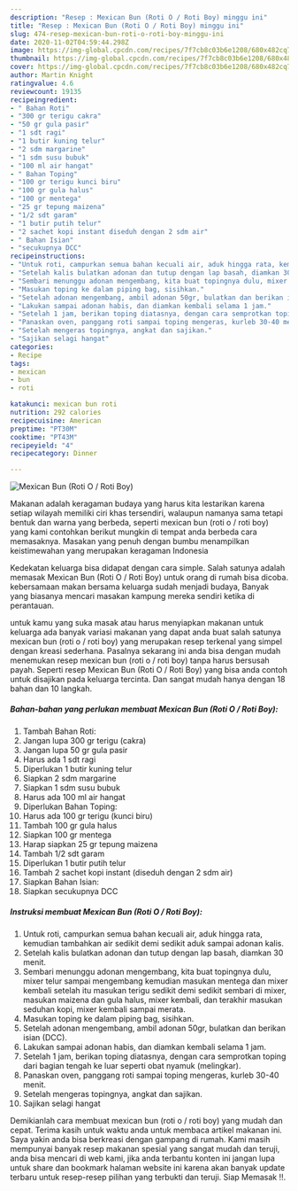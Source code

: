 ```yaml
---
description: "Resep : Mexican Bun (Roti O / Roti Boy) minggu ini"
title: "Resep : Mexican Bun (Roti O / Roti Boy) minggu ini"
slug: 474-resep-mexican-bun-roti-o-roti-boy-minggu-ini
date: 2020-11-02T04:59:44.298Z
image: https://img-global.cpcdn.com/recipes/7f7cb8c03b6e1208/680x482cq70/mexican-bun-roti-o-roti-boy-foto-resep-utama.jpg
thumbnail: https://img-global.cpcdn.com/recipes/7f7cb8c03b6e1208/680x482cq70/mexican-bun-roti-o-roti-boy-foto-resep-utama.jpg
cover: https://img-global.cpcdn.com/recipes/7f7cb8c03b6e1208/680x482cq70/mexican-bun-roti-o-roti-boy-foto-resep-utama.jpg
author: Martin Knight
ratingvalue: 4.6
reviewcount: 19135
recipeingredient:
- " Bahan Roti"
- "300 gr terigu cakra"
- "50 gr gula pasir"
- "1 sdt ragi"
- "1 butir kuning telur"
- "2 sdm margarine"
- "1 sdm susu bubuk"
- "100 ml air hangat"
- " Bahan Toping"
- "100 gr terigu kunci biru"
- "100 gr gula halus"
- "100 gr mentega"
- "25 gr tepung maizena"
- "1/2 sdt garam"
- "1 butir putih telur"
- "2 sachet kopi instant diseduh dengan 2 sdm air"
- " Bahan Isian"
- "secukupnya DCC"
recipeinstructions:
- "Untuk roti, campurkan semua bahan kecuali air, aduk hingga rata, kemudian tambahkan air sedikit demi sedikit aduk sampai adonan kalis."
- "Setelah kalis bulatkan adonan dan tutup dengan lap basah, diamkan 30 menit."
- "Sembari menunggu adonan mengembang, kita buat topingnya dulu, mixer telur sampai mengembang kemudian masukan mentega dan mixer kembali setelah itu masukan terigu sedikit demi sedikit sembari di mixer, masukan maizena dan gula halus, mixer kembali, dan terakhir masukan seduhan kopi, mixer kembali sampai merata."
- "Masukan toping ke dalam piping bag, sisihkan."
- "Setelah adonan mengembang, ambil adonan 50gr, bulatkan dan berikan isian (DCC)."
- "Lakukan sampai adonan habis, dan diamkan kembali selama 1 jam."
- "Setelah 1 jam, berikan toping diatasnya, dengan cara semprotkan toping dari bagian tengah ke luar seperti obat nyamuk (melingkar)."
- "Panaskan oven, panggang roti sampai toping mengeras, kurleb 30-40 menit."
- "Setelah mengeras topingnya, angkat dan sajikan."
- "Sajikan selagi hangat"
categories:
- Recipe
tags:
- mexican
- bun
- roti

katakunci: mexican bun roti 
nutrition: 292 calories
recipecuisine: American
preptime: "PT30M"
cooktime: "PT43M"
recipeyield: "4"
recipecategory: Dinner

---
```



![Mexican Bun (Roti O / Roti Boy)](https://img-global.cpcdn.com/recipes/7f7cb8c03b6e1208/680x482cq70/mexican-bun-roti-o-roti-boy-foto-resep-utama.jpg)

Makanan adalah keragaman budaya yang harus kita lestarikan karena setiap wilayah memiliki ciri khas tersendiri, walaupun namanya sama tetapi bentuk dan warna yang berbeda, seperti mexican bun (roti o / roti boy) yang kami contohkan berikut mungkin di tempat anda berbeda cara memasaknya. Masakan yang penuh dengan bumbu menampilkan keistimewahan yang merupakan keragaman Indonesia

Kedekatan keluarga bisa didapat dengan cara simple. Salah satunya adalah memasak Mexican Bun (Roti O / Roti Boy) untuk orang di rumah bisa dicoba. kebersamaan makan bersama keluarga sudah menjadi budaya, Banyak yang biasanya mencari masakan kampung mereka sendiri ketika di perantauan.



untuk kamu yang suka masak atau harus menyiapkan makanan untuk keluarga ada banyak variasi makanan yang dapat anda buat salah satunya mexican bun (roti o / roti boy) yang merupakan resep terkenal yang simpel dengan kreasi sederhana. Pasalnya sekarang ini anda bisa dengan mudah menemukan resep mexican bun (roti o / roti boy) tanpa harus bersusah payah.
Seperti resep Mexican Bun (Roti O / Roti Boy) yang bisa anda contoh untuk disajikan pada keluarga tercinta. Dan sangat mudah hanya dengan 18 bahan dan 10 langkah.


<!--inarticleads1-->

##### Bahan-bahan yang perlukan membuat Mexican Bun (Roti O / Roti Boy):

1. Tambah  Bahan Roti:
1. Jangan lupa 300 gr terigu (cakra)
1. Jangan lupa 50 gr gula pasir
1. Harus ada 1 sdt ragi
1. Diperlukan 1 butir kuning telur
1. Siapkan 2 sdm margarine
1. Siapkan 1 sdm susu bubuk
1. Harus ada 100 ml air hangat
1. Diperlukan  Bahan Toping:
1. Harus ada 100 gr terigu (kunci biru)
1. Tambah 100 gr gula halus
1. Siapkan 100 gr mentega
1. Harap siapkan 25 gr tepung maizena
1. Tambah 1/2 sdt garam
1. Diperlukan 1 butir putih telur
1. Tambah 2 sachet kopi instant (diseduh dengan 2 sdm air)
1. Siapkan  Bahan Isian:
1. Siapkan secukupnya DCC




<!--inarticleads2-->

##### Instruksi membuat  Mexican Bun (Roti O / Roti Boy):

1. Untuk roti, campurkan semua bahan kecuali air, aduk hingga rata, kemudian tambahkan air sedikit demi sedikit aduk sampai adonan kalis.
1. Setelah kalis bulatkan adonan dan tutup dengan lap basah, diamkan 30 menit.
1. Sembari menunggu adonan mengembang, kita buat topingnya dulu, mixer telur sampai mengembang kemudian masukan mentega dan mixer kembali setelah itu masukan terigu sedikit demi sedikit sembari di mixer, masukan maizena dan gula halus, mixer kembali, dan terakhir masukan seduhan kopi, mixer kembali sampai merata.
1. Masukan toping ke dalam piping bag, sisihkan.
1. Setelah adonan mengembang, ambil adonan 50gr, bulatkan dan berikan isian (DCC).
1. Lakukan sampai adonan habis, dan diamkan kembali selama 1 jam.
1. Setelah 1 jam, berikan toping diatasnya, dengan cara semprotkan toping dari bagian tengah ke luar seperti obat nyamuk (melingkar).
1. Panaskan oven, panggang roti sampai toping mengeras, kurleb 30-40 menit.
1. Setelah mengeras topingnya, angkat dan sajikan.
1. Sajikan selagi hangat




Demikianlah cara membuat mexican bun (roti o / roti boy) yang mudah dan cepat. Terima kasih untuk waktu anda untuk membaca artikel makanan ini. Saya yakin anda bisa berkreasi dengan gampang di rumah. Kami masih mempunyai banyak resep makanan spesial yang sangat mudah dan teruji, anda bisa mencari di web kami, jika anda terbantu konten ini jangan lupa untuk share dan bookmark halaman website ini karena akan banyak update terbaru untuk resep-resep pilihan yang terbukti dan teruji. Siap Memasak !!. 
